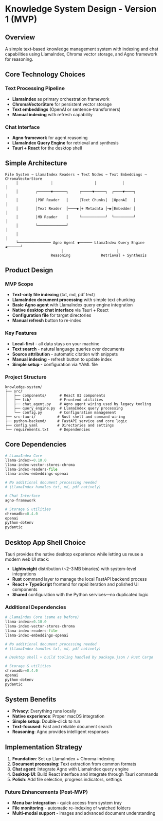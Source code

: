 # Knowledge System Design - Version 1 (MVP)

## Overview
A simple text-based knowledge management system with indexing and chat capabilities using LlamaIndex, Chroma vector storage, and Agno framework for reasoning.

## Core Technology Choices

### Text Processing Pipeline
- **LlamaIndex** as primary orchestration framework
- **ChromaVectorStore** for persistent vector storage
- **Text embeddings** (OpenAI or sentence-transformers)
- **Manual indexing** with refresh capability

### Chat Interface
- **Agno framework** for agent reasoning
- **LlamaIndex Query Engine** for retrieval and synthesis
- **Tauri + React** for the desktop shell

## Simple Architecture

```
File System → LlamaIndex Readers → Text Nodes → Text Embeddings → ChromaVectorStore
     │               │                   │            │                  │
     │        ┌──────▼──────┐     ┌─────▼─────┐  ┌────▼────┐            │
     │        │PDF Reader   │     │Text Chunks│  │OpenAI   │            │
     │        │Text Reader  │────▶│+ Metadata │─▶│Embedder │            │
     │        │MD Reader    │     └───────────┘  └─────────┘            │
     │        └─────────────┘                                           │
     │                                                                  │
     └─────────────── Agno Agent ◀────── LlamaIndex Query Engine ◀──────┘
                          │                        │
                     Reasoning              Retrieval + Synthesis
```

## Product Design

### MVP Scope
- **Text-only file indexing** (txt, md, pdf text)
- **LlamaIndex document processing** with simple text chunking
- **Basic Agno agent** with LlamaIndex query engine integration
- **Native desktop chat interface** via Tauri + React
- **Configuration file** for target directories
- **Manual refresh** button to re-index

### Key Features
- **Local-first** - all data stays on your machine
- **Text search** - natural language queries over documents
- **Source attribution** - automatic citation with snippets
- **Manual indexing** - refresh button to update index
- **Simple setup** - configuration via YAML file

### Project Structure
```
knowledge-system/
├── src/
│   ├── components/      # React UI components
│   ├── lib/             # Frontend utilities
│   ├── chat_agent.py    # Agno agent wiring used by legacy tooling
│   ├── query_engine.py  # LlamaIndex query processing
│   └── config.py        # Configuration management
├── src-tauri/          # Rust shell and command wiring
├── python-backend/     # FastAPI service and core logic
├── config.yaml         # Directories and settings
└── requirements.txt     # Dependencies
```

## Core Dependencies
```python
# LlamaIndex Core
llama-index>=0.10.0
llama-index-vector-stores-chroma
llama-index-readers-file
llama-index-embeddings-openai

# No additional document processing needed
# (LlamaIndex handles txt, md, pdf natively)

# Chat Interface
agno-framework

# Storage & utilities
chromadb>=0.4.0
openai
python-dotenv
pydantic
```

## Desktop App Shell Choice

Tauri provides the native desktop experience while letting us reuse a modern web UI stack:

- **Lightweight** distribution (~2–3 MB binaries) with system-level integrations
- **Rust** command layer to manage the local FastAPI backend process
- **React + TypeScript** frontend for rapid iteration and polished UI components
- **Shared** configuration with the Python services—no duplicated logic

### Additional Dependencies
```python
# LlamaIndex Core (same as before)
llama-index>=0.10.0
llama-index-vector-stores-chroma
llama-index-readers-file
llama-index-embeddings-openai

# No additional document processing needed
# (LlamaIndex handles txt, md, pdf natively)

# Desktop shell + build tooling handled by package.json / Rust Cargo

# Storage & utilities
chromadb>=0.4.0
openai
python-dotenv
pydantic
```

## System Benefits
- **Privacy**: Everything runs locally
- **Native experience**: Proper macOS integration
- **Simple setup**: Double-click to run
- **Text-focused**: Fast and reliable document search
- **Reasoning**: Agno provides intelligent responses

## Implementation Strategy
1. **Foundation**: Set up LlamaIndex + Chroma indexing
2. **Document processing**: Text extraction from common formats
3. **Chat agent**: Integrate Agno with LlamaIndex query engine
4. **Desktop UI**: Build React interface and integrate through Tauri commands
5. **Polish**: Add file selection, progress indicators, settings

### Future Enhancements (Post-MVP)
- **Menu bar integration** - quick access from system tray
- **File monitoring** - automatic re-indexing of watched folders
- **Multi-modal support** - images and advanced document understanding
